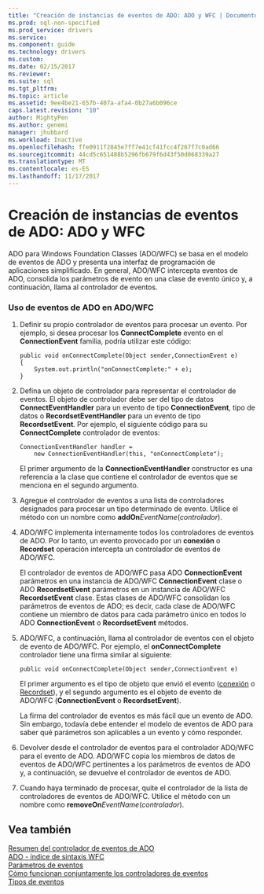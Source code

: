 ```yaml
---
title: "Creación de instancias de eventos de ADO: ADO y WFC | Documentos de Microsoft"
ms.prod: sql-non-specified
ms.prod_service: drivers
ms.service: 
ms.component: guide
ms.technology: drivers
ms.custom: 
ms.date: 02/15/2017
ms.reviewer: 
ms.suite: sql
ms.tgt_pltfrm: 
ms.topic: article
ms.assetid: 9ee4be21-657b-407a-afa4-0b27a6b096ce
caps.latest.revision: "10"
author: MightyPen
ms.author: genemi
manager: jhubbard
ms.workload: Inactive
ms.openlocfilehash: ffe0911f2845e7ff7e41cf41fcc4f267f7c0ad66
ms.sourcegitcommit: 44cd5c651488b5296fb679f6d43f50d068339a27
ms.translationtype: MT
ms.contentlocale: es-ES
ms.lasthandoff: 11/17/2017
---
```

# <a name="ado-event-instantiation-ado-and-wfc"></a>Creación de instancias de eventos de ADO: ADO y WFC
ADO para Windows Foundation Classes (ADO/WFC) se basa en el modelo de eventos de ADO y presenta una interfaz de programación de aplicaciones simplificado. En general, ADO/WFC intercepta eventos de ADO, consolida los parámetros de evento en una clase de evento único y, a continuación, llama al controlador de eventos.  
  
### <a name="to-use-ado-events-in-adowfc"></a>Uso de eventos de ADO en ADO/WFC  
  
1.  Definir su propio controlador de eventos para procesar un evento. Por ejemplo, si desea procesar los **ConnectComplete** evento en el **ConnectionEvent** familia, podría utilizar este código:  
  
    ```  
    public void onConnectComplete(Object sender,ConnectionEvent e)  
    {  
        System.out.println("onConnectComplete:" + e);  
    }  
    ```  
  
2.  Defina un objeto de controlador para representar el controlador de eventos. El objeto de controlador debe ser del tipo de datos **ConnectEventHandler** para un evento de tipo **ConnectionEvent**, tipo de datos o **RecordsetEventHandler** para un evento de tipo  **RecordsetEvent**. Por ejemplo, el siguiente código para su **ConnectComplete** controlador de eventos:  
  
    ```  
    ConnectionEventHandler handler =   
        new ConnectionEventHandler(this, "onConnectComplete");  
    ```  
  
     El primer argumento de la **ConnectionEventHandler** constructor es una referencia a la clase que contiene el controlador de eventos que se menciona en el segundo argumento.  
  
3.  Agregue el controlador de eventos a una lista de controladores designados para procesar un tipo determinado de evento. Utilice el método con un nombre como **addOn***EventName*(*controlador*).  
  
4.  ADO/WFC implementa internamente todos los controladores de eventos de ADO. Por lo tanto, un evento provocado por un **conexión** o **Recordset** operación intercepta un controlador de eventos de ADO/WFC.  
  
     El controlador de eventos de ADO/WFC pasa ADO **ConnectionEvent** parámetros en una instancia de ADO/WFC **ConnectionEvent** clase o ADO **RecordsetEvent** parámetros en un instancia de ADO/WFC **RecordsetEvent** clase. Estas clases de ADO/WFC consolidan los parámetros de eventos de ADO; es decir, cada clase de ADO/WFC contiene un miembro de datos para cada parámetro único en todos lo ADO **ConnectionEvent** o **RecordsetEvent** métodos.  
  
5.  ADO/WFC, a continuación, llama al controlador de eventos con el objeto de evento de ADO/WFC. Por ejemplo, el **onConnectComplete** controlador tiene una firma similar al siguiente:  
  
    ```  
    public void onConnectComplete(Object sender,ConnectionEvent e)  
    ```  
  
     El primer argumento es el tipo de objeto que envió el evento ([conexión](../../../ado/reference/ado-api/connection-object-ado.md) o [Recordset](../../../ado/reference/ado-api/recordset-object-ado.md)), y el segundo argumento es el objeto de evento de ADO/WFC (**ConnectionEvent** o **RecordsetEvent**).  
  
     La firma del controlador de eventos es más fácil que un evento de ADO. Sin embargo, todavía debe entender el modelo de eventos de ADO para saber qué parámetros son aplicables a un evento y cómo responder.  
  
6.  Devolver desde el controlador de eventos para el controlador ADO/WFC para el evento de ADO. ADO/WFC copia los miembros de datos de eventos de ADO/WFC pertinentes a los parámetros de eventos de ADO y, a continuación, se devuelve el controlador de eventos de ADO.  
  
7.  Cuando haya terminado de procesar, quite el controlador de la lista de controladores de eventos de ADO/WFC. Utilice el método con un nombre como **removeOn***EventName*(*controlador*).  
  
## <a name="see-also"></a>Vea también  
 [Resumen del controlador de eventos de ADO](../../../ado/guide/data/ado-event-handler-summary.md)   
 [ADO - índice de sintaxis WFC](../../../ado/reference/ado-api/ado-wfc-syntax-index.md)   
 [Parámetros de eventos](../../../ado/guide/data/event-parameters.md)   
 [Cómo funcionan conjuntamente los controladores de eventos](../../../ado/guide/data/how-event-handlers-work-together.md)   
 [Tipos de eventos](../../../ado/guide/data/types-of-events.md)
